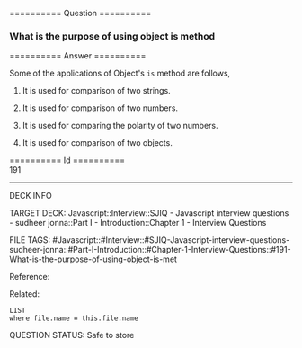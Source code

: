 ========== Question ==========  

### What is the purpose of using object is method  

========== Answer ==========  

Some of the applications of Object's `is` method are follows,

1. It is used for comparison of two strings.

2. It is used for comparison of two numbers.

3. It is used for comparing the polarity of two numbers.

4. It is used for comparison of two objects.

========== Id ==========  
191

---

DECK INFO

TARGET DECK: Javascript::Interview::SJIQ - Javascript interview questions - sudheer jonna::Part I - Introduction::Chapter 1 - Interview Questions

FILE TAGS: #Javascript::#Interview::#SJIQ-Javascript-interview-questions-sudheer-jonna::#Part-I-Introduction::#Chapter-1-Interview-Questions::#191-What-is-the-purpose-of-using-object-is-met

Reference:

Related:

```dataview
LIST
where file.name = this.file.name
```

QUESTION STATUS: Safe to store

